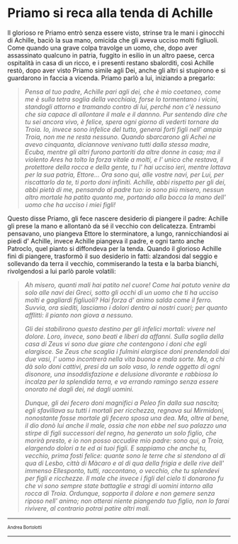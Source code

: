  # __Priamo si reca alla tenda di Achille__

Il glorioso re Priamo entrò senza essere visto, strinse tra le mani i ginocchi di Achille, baciò la sua mano, omicida che gli aveva ucciso molti figliuoli. Come quando una grave colpa travolge un uomo, che, dopo aver assassinato qualcuno in patria, fuggito in esilio in un altro paese, cerca ospitalità in casa di un ricco, e i presenti restano sbalorditì, così Achille restò, dopo aver visto Priamo simile agli Dei, anche gli altri si stupirono e si guardarono in faccia a vicenda. 
Priamo parlò a lui, iniziando a pregarlo:
> _Pensa al tuo padre, Achille pari agli dei, che è mio coetaneo, come me è sulla tetra soglia della vecchiaia, forse lo tormentano i vicini, standogli attorno e tramando contro di lui, perché non c'è nessuno che sia capace di allontare il male e il dannno. Pur sentendo dire che tu sei ancora vivo, è felice, spera ogni giorno di vederti tornare da Troia. Io, invece sono infelice del tutto, generai forti figli nell' ampia Troia, non me ne resta nessuno. Quando sbarcarono gli Achei ne avevo cinquanta, diciannove venivano tutti dalla stessa madre, Ecuba, mentre gli altri furono partoriti da altre donne in casa; ma il violento Ares ha tolto la forza vitale a molti, e l' unico che restava, il protettore della rocca e della gente, tu l' hai ucciso ieri, mentre lottava per la sua patria, Ettore...
Ora sono qui, alle vostre navi, per Lui, per riscattarlo da te, ti porto doni infiniti. Achille, abbi rispetto per gli dei, abbi pietà di me, pensando al padre tuo: io sono più misero, nessun altro mortale ha patito quanto me, portando alla bocca la mano dell' uomo che ha ucciso i miei figli!_

Questo disse Priamo, gli fece nascere desiderio di piangere il padre: Achille gli prese la mano e allontanò da sé il vecchio con delicatezza. Entrambi pensavano, uno piangeva Ettore lo sterminatore, a lungo, rannicchiandosi ai piedi d' Achille, invece Achille piangeva il padre, e ogni tanto anche Patroclo, quel pianto si diffondeva per la tenda. 
Quando il glorioso Achille finì di piangere, trasformò il suo desiderio in fatti: alzandosi dal seggio e sollevando da terra il vecchio, commiserando la testa e la barba bianchi, rivolgendosì a lui parlò parole volatili: 

> _Ah misero, quanti mali hai patito nel cuore! Come hai potuto venire da solo alle navi dei Greci, sotto gli occhi di un uomo che ti ha ucciso molti e gagliardi figliuoli? Hai forza d' animo salda come il ferro. Suvvia, ora siediti, lasciamo i dolori dentro ai nostri cuori; per quanto afflitti: il pianto non giova a nessuno._
> 
> _Gli dei stabilirono questo destino per gli infelici mortali: vivere nel dolore. Loro, invece, sono beati e liberi da affanni. Sulla soglia della casa di Zeus vi sono due giare che contengono i doni che egli elargisce. Se Zeus che scaglia i fulmini elargisce doni prendendoli dai due vasi, l' uomo incontrerà nella vita buona e mala sorte. Ma, a chi dà solo doni cattivi, presi da un solo vaso, lo rende oggetto di ogni disonore, una insoddisfazione e delusione divorante e rabbiosa lo incalza per la splendida terra, e va errando ramingo senza essere onorato né dagli dei, né dagli uomini._
> 
> _Dunque, gli dei fecero doni magnifici a Peleo fin dalla sua nascita; egli sfavillava su tutti i mortali per ricchezza, regnava sui Mirmidoni, nonostante fosse mortale gli fecero sposa una dea. Ma, oltre al bene, il dio donò lui anche il male, ossia che non ebbe nel suo palazzo una stirpe di figli successori del regno, ha generato un solo figlio, che morirà presto, e io non posso accudire mio padre: sono qui, a Troia, elargendo dolori a te ed ai tuoi figli. E sappiamo che anche tu, vecchio, prima fosti felice: quante sono le terre che si stendono al di qua di Lesbo, città di Màcaro e al di qua della frigia e delle rive dell' immenso Ellesponto, tutti, raccontano, o vecchio, che tu splendevi per figli e ricchezze. Il male che invece i figli del cielo ti donarono fu che vi sono sempre state battaglie e stragi di uomini intorno alla rocca di Troia. Ordunque, sopporta il dolore e non gemere senza riposo nell' animo; non otterai niente piangendo tuo figlio, non lo farai rivivere, al contrario potrai patire altri mali._



---
<sup><sub>Andrea Bortolotti</sub></sup>
___
